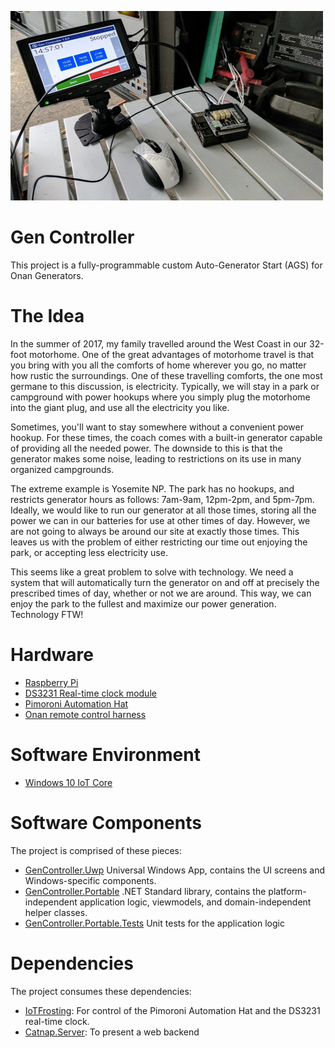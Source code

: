 ![GenController in action](Resources/GenController-500x.jpg)

# Gen Controller

This project is a fully-programmable custom Auto-Generator Start (AGS) for Onan Generators.

# The Idea

In the summer of 2017, my family travelled around the West Coast in our 32-foot motorhome. One of the great advantages of motorhome travel is that you bring with you all the comforts of home wherever you go, no matter how rustic the surroundings. One of these travelling comforts, the one most germane to this discussion, is electricity. Typically, we will stay in a park or campground with power hookups where you simply plug the motorhome into the giant plug, and use all the electricity you like. 

Sometimes, you'll want to stay somewhere without a convenient power hookup. For these times, the coach comes with a built-in generator capable of providing all the needed power. The downside to this is that the generator makes some noise, leading to restrictions on its use in many organized campgrounds. 

The extreme example is Yosemite NP. The park has no hookups, and restricts generator hours as follows: 7am-9am, 12pm-2pm, and 5pm-7pm. Ideally, we would like to run our generator at all those times, storing all the power we can in our batteries for use at other times of day. However, we are not going to always be around our site at exactly those times. This leaves us with the problem of either restricting our time out enjoying the park, or accepting less electricity use.

This seems like a great problem to solve with technology. We need a system that will automatically turn the generator on and off at precisely the prescribed times of day, whether or not we are around. This way, we can enjoy the park to the fullest and maximize our power generation. Technology FTW!

# Hardware 

* [Raspberry Pi](https://www.adafruit.com/category/105)
* [DS3231 Real-time clock module](https://www.adafruit.com/product/3013)
* [Pimoroni Automation Hat](https://www.adafruit.com/product/3289)
* [Onan remote control harness](https://www.rvupgradestore.com/Onan-Remote-Control-Panels-Wiring-Harness-p/55-8685.htm)

# Software Environment

* [Windows 10 IoT Core](https://developer.microsoft.com/en-us/windows/iot)

# Software Components

The project is comprised of these pieces:

* [GenController.Uwp](./GenController.Uwp) Universal Windows App, contains the UI screens and Windows-specific components.
* [GenController.Portable](./GenController.Portable) .NET Standard library, contains the platform-independent application logic, viewmodels, and domain-independent helper classes.
* [GenController.Portable.Tests](./GenController.Portable.Tests) Unit tests for the application logic

# Dependencies

The project consumes these dependencies:

* [IoTFrosting](https://github.com/jcoliz/Iot-Frosting): For control of the Pimoroni Automation Hat and the DS3231 real-time clock.
* [Catnap.Server](https://github.com/jcoliz/Catnap.Server): To present a web backend